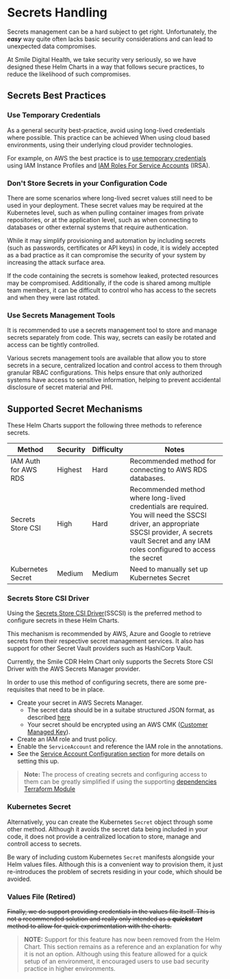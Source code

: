# Secrets Handling
Secrets management can be a hard subject to get right. Unfortunately, the ***easy*** way quite often lacks basic security considerations and can lead to unexpected data compromises.

At Smile Digital Health, we take security very seriously, so we have designed these Helm Charts in a way that follows secure practices, to reduce the likelihood of such compromises.

## Secrets Best Practices
### Use Temporary Credentials
As a general security best-practice, avoid using long-lived credentials where possible. This practice can be achieved When using cloud based environments, using their underlying cloud provider technologies.

For example, on AWS the best practice is to [use temporary credentials](https://docs.aws.amazon.com/IAM/latest/UserGuide/best-practices.html#bp-workloads-use-roles) using IAM Instance Profiles and [IAM Roles For Service Accounts](https://docs.aws.amazon.com/eks/latest/userguide/iam-roles-for-service-accounts.html) (IRSA).

### Don't Store Secrets in your Configuration Code
There are some scenarios where long-lived secret values still need to be used in your deployment. These secret values may be required at the Kubernetes level, such as when pulling container images from private repositories, or at the application level, such as when connecting to databases or other external systems that require authentication.

While it may simplify provisioning and automation by including secrets (such as passwords, certificates or API keys) in code, it is widely accepted as a bad practice as it can compromise the security of your system by increasing the attack surface area.

If the code containing the secrets is somehow leaked, protected resources may be compromised. Additionally, if the code is shared among multiple team members, it can be difficult to control who has access to the secrets and when they were last rotated.

### Use Secrets Management Tools
It is recommended to use a secrets management tool to store and manage secrets separately from code. This way, secrets can easily be rotated and access can be tightly controlled.

Various secrets management tools are available that allow you to store secrets in a secure, centralized location and control access to them through granular RBAC configurations. This helps ensure that only authorized systems have access to sensitive information, helping to prevent accidental disclosure of secret material and PHI.

## Supported Secret Mechanisms
These Helm Charts support the following three methods to reference secrets.

| Method | Security | Difficulty | Notes |
|--------|----------|------------|-------|
|IAM Auth for AWS RDS|Highest|Hard|Recommended method for connecting to AWS RDS databases.|
|Secrets Store CSI|High|Hard|Recommended method where long-lived credentials are required. You will need the SSCSI driver, an appropriate SSCSI provider, A secrets vault Secret and any IAM roles configured to access the secret|
|Kubernetes Secret|Medium|Medium|Need to manually set up Kubernetes Secret|

### Secrets Store CSI Driver
Using the [Secrets Store CSI Driver](https://github.com/kubernetes-sigs/secrets-store-csi-driver)(SSCSI) is the preferred method to configure secrets in these Helm Charts.

This mechanism is recommended by AWS, Azure and Google to retrieve secrets from their respective secret management services. It also has support for other Secret Vault providers such as HashiCorp Vault.

Currently, the Smile CDR Helm Chart only supports the Secrets Store CSI Driver with the AWS Secrets Manager provider.

In order to use this method of configuring secrets, there are some pre-requisites that need to be in place.

* Create your secret in AWS Secrets Manager.
    * The secret data should be in a suitabe structured JSON format, as described
    [here](https://docs.aws.amazon.com/secretsmanager/latest/userguide/reference_secret_json_structure.html)
    * Your secret should be encrypted using an AWS CMK ([Customer Managed Key](https://docs.aws.amazon.com/kms/latest/developerguide/concepts.html#customer-cmk)).
* Create an IAM role and trust policy.
* Enable the `ServiceAccount` and reference the IAM role in the annotations.
* See the [Service Account Configuration section](../serviceaccount.md) for more details on setting this up.

>**Note:** The process of creating secrets and configuring access to them can be greatly simplified if using the supporting [dependencies Terraform Module](../../terraform/smilecdrdeps/index.md)

### Kubernetes Secret

Alternatively, you can create the Kubernetes `Secret` object through some other method. Although it avoids the secret data being included in your code, it does not provide a centralized location to store, manage and controll access to secrets.

Be wary of including custom Kubernetes `Secret` manifests alongside your Helm values files. Although this is a convenient way to provision them, it just re-introduces the problem of secrets residing in your code, which should be avoided.

### Values File (Retired)

~~Finally, we do support providing credentials in the values file itself. This is not a recommended solution and really only intended as a ***quickstart*** method to allow for quick experimentation with the charts.~~

>**NOTE:** Support for this feature has now been removed from the Helm Chart. This section remains as a reference and an explanation for why it is not an option. Although using this feature allowed for a quick setup of an environment, it encouraged users to use bad security practice in higher environments.
